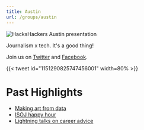 ```yaml
---
title: Austin
url: /groups/austin
---
```


![HacksHackers Austin presentation](https://pbs.twimg.com/media/D_yZJ28W4AwgfvY?format=jpg&name=large)

Journalism x tech. It's a good thing!

Join us on [Twitter](https://twitter.com/hackshackersatx) and [Facebook](https://www.facebook.com/HacksHackersATX/?ref=br_rs).

{{< tweet id="1151290825747456001" width=80% >}}

# Past Highlights

* [Making art from data](https://www.facebook.com/HacksHackersATX/posts/pfbid02fhzZp8rBsfMYqpNb3EJCRY9iuyq4Tdgu4CELodCB7wZx8pgeaU8E1pa14fFyKkTWl)
* [ISOJ happy hour](https://www.facebook.com/events/1072107876322466)
* [Lightning talks on career advice](https://www.facebook.com/events/297293380978290)
